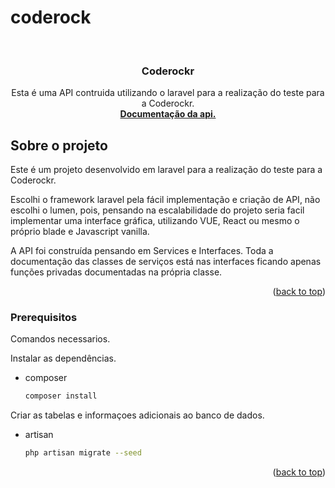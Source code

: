# coderock

<!-- PROJECT LOGO -->
<br />
<div align="center">
  <h3 align="center">Coderockr</h3>

  <p align="center">
    Esta é uma API contruida utilizando o laravel para a realização do teste para a Coderockr.
    <br />
    <a href="https://www.postman.com/iurruu/workspace/coderockr/collection/17815923-f79b9fb7-c3df-47ef-a124-9bce31a6f165?ctx=documentation"><strong>Documentação da api.</strong></a>
    <br />
  </p>
</div>

<!-- ABOUT THE PROJECT -->
## Sobre o projeto

Este é um projeto desenvolvido em laravel para a realização do teste para a Coderockr. 

Escolhi o framework laravel pela fácil implementação e criação de API, não escolhi o lumen, pois, pensando na escalabilidade do projeto seria facil implementar uma interface gráfica, utilizando VUE, React ou mesmo o próprio blade e Javascript vanilla. 


A API foi construída pensando em Services e Interfaces. 
Toda a documentação das classes de serviços está nas interfaces ficando apenas funções privadas documentadas na própria classe. 

<p align="right">(<a href="#top">back to top</a>)</p>




### Prerequisitos

Comandos necessarios.

Instalar as dependências.
* composer
  ```sh
  composer install
  ```

Criar as tabelas e informaçoes adicionais ao banco de dados.
* artisan
  ```sh
  php artisan migrate --seed
  ```
  
  <p align="right">(<a href="#top">back to top</a>)</p>
